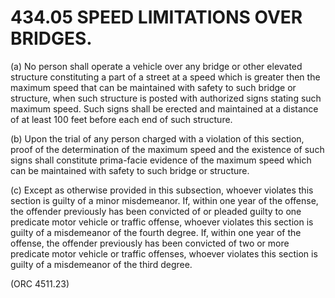 434.05 SPEED LIMITATIONS OVER BRIDGES.
======================================

​(a) No person shall operate a vehicle over any bridge or other elevated
structure constituting a part of a street at a speed which is greater
then the maximum speed that can be maintained with safety to such bridge
or structure, when such structure is posted with authorized signs
stating such maximum speed. Such signs shall be erected and maintained
at a distance of at least 100 feet before each end of such structure.

​(b) Upon the trial of any person charged with a violation of this
section, proof of the determination of the maximum speed and the
existence of such signs shall constitute prima-facie evidence of the
maximum speed which can be maintained with safety to such bridge or
structure.

​(c) Except as otherwise provided in this subsection, whoever violates
this section is guilty of a minor misdemeanor. If, within one year of
the offense, the offender previously has been convicted of or pleaded
guilty to one predicate motor vehicle or traffic offense, whoever
violates this section is guilty of a misdemeanor of the fourth degree.
If, within one year of the offense, the offender previously has been
convicted of two or more predicate motor vehicle or traffic offenses,
whoever violates this section is guilty of a misdemeanor of the third
degree.

(ORC 4511.23)
